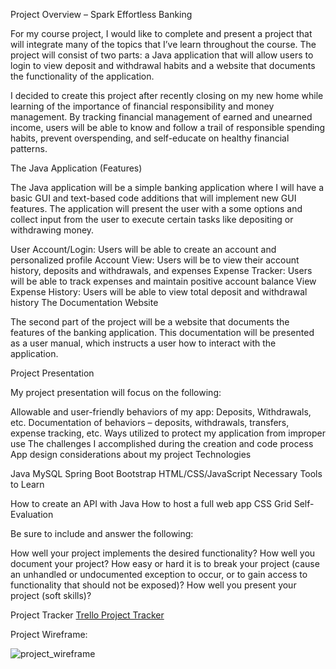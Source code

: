 Project Overview – Spark Effortless Banking

For my course project, I would like to complete and present a project that will integrate many of the topics that I’ve learn throughout the course. The project will consist of two parts: a Java application that will allow users to login to view deposit and withdrawal habits and a website that documents the functionality of the application.

I decided to create this project after recently closing on my new home while learning of the importance of financial responsibility and money management. By tracking financial management of earned and unearned income, users will be able to know and follow a trail of responsible spending habits, prevent overspending, and self-educate on healthy financial patterns.

The Java Application (Features)

The Java application will be a simple banking application where I will have a basic GUI and text-based code additions that will implement new GUI features. The application will present the user with a some options and collect input from the user to execute certain tasks like depositing or withdrawing money.

User Account/Login: Users will be able to create an account and personalized profile
Account View: Users will be to view their account history, deposits and withdrawals, and expenses
Expense Tracker: Users will be able to track expenses and maintain positive account balance
View Expense History: Users will be able to view total deposit and withdrawal history
The Documentation Website

The second part of the project will be a website that documents the features of the banking application. This documentation will be presented as a user manual, which instructs a user how to interact with the application.

Project Presentation

My project presentation will focus on the following:

Allowable and user-friendly behaviors of my app: Deposits, Withdrawals, etc.
Documentation of behaviors – deposits, withdrawals, transfers, expense tracking, etc.
Ways utilized to protect my application from improper use
The challenges I accomplished during the creation and code process
App design considerations about my project
Technologies

Java
MySQL
Spring Boot
Bootstrap
HTML/CSS/JavaScript
Necessary Tools to Learn

How to create an API with Java
How to host a full web app
CSS Grid
Self-Evaluation

Be sure to include and answer the following:

How well your project implements the desired functionality?
How well you document your project?
How easy or hard it is to break your project (cause an unhandled or undocumented exception to occur, or to gain access to functionality that should not be exposed)?
How well you present your project (soft skills)?

Project Tracker [Trello Project Tracker]( https://trello.com/b/zasX6kul/lc101-project )

Project Wireframe:

![project_wireframe](https://user-images.githubusercontent.com/23311277/69454807-0fef7300-0d35-11ea-93ed-00da55a63619.jpg)


